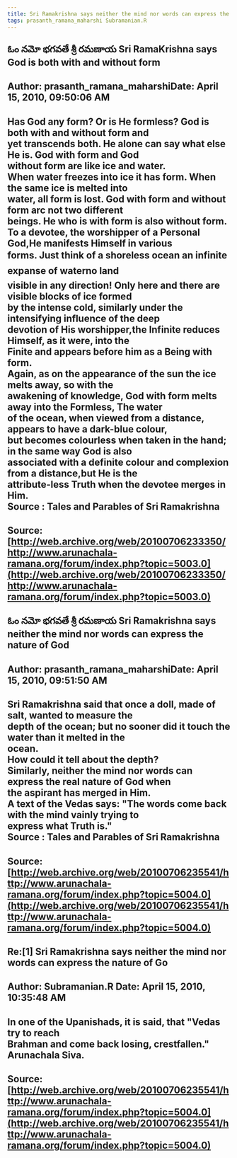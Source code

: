 ```yaml
--- 
title: Sri Ramakrishna says neither the mind nor words can express the nature of Go   
tags: prasanth_ramana_maharshi Subramanian.R  
---  
```

## ఓం నమో భగవతే శ్రీ రమణాయ Sri RamaKrishna says God is both with and without form  
Author: prasanth_ramana_maharshiDate: April 15, 2010, 09:50:06 AM  
---  
**Has God any form? Or is He formless? God is both with and without form and  
yet transcends both. He alone can say what else He is. God with form and God  
without form are like ice and water.   
When water freezes into ice it has form. When the same ice is melted into  
water, all form is lost. God with form and without form arc not two different  
beings. He who is with form is also without form.**   
To a devotee, the worshipper of a Personal God,He manifests Himself in various  
forms. Just think of a shoreless ocean an infinite expanse of waterno land  
visible in any direction! Only here and there are visible blocks of ice formed  
by the intense cold, similarly under the intensifying influence of the deep  
devotion of His worshipper,the Infinite reduces Himself, as it were, into the  
Finite and appears before him as a Being with form.   
Again, as on the appearance of the sun the ice melts away, so with the  
awakening of knowledge, God with form melts away into the Formless, The water  
of the ocean, when viewed from a distance, appears to have a dark-blue colour,  
but becomes colourless when taken in the hand; in the same way God is also  
associated with a definite colour and complexion from a distance,but He is the  
attribute-less Truth when the devotee merges in Him.   
 **Source** : Tales and Parables of Sri Ramakrishna
 ---  
Source:[http://web.archive.org/web/20100706233350/http://www.arunachala-ramana.org/forum/index.php?topic=5003.0](http://web.archive.org/web/20100706233350/http://www.arunachala-ramana.org/forum/index.php?topic=5003.0)   
---  

## ఓం నమో భగవతే శ్రీ రమణాయ Sri Ramakrishna says neither the mind nor words can express the nature of God  
Author: prasanth_ramana_maharshiDate: April 15, 2010, 09:51:50 AM  
---  
**Sri Ramakrishna said that once a doll, made of salt, wanted to measure the  
depth of the ocean; but no sooner did it touch the water than it melted in the  
ocean.**   
How could it tell about the depth?   
Similarly, neither the mind nor words can express the real nature of God when  
the aspirant has merged in Him.   
A text of the Vedas says: "The words come back with the mind vainly trying to  
express what Truth is."   
 **Source** : Tales and Parables of Sri Ramakrishna
 ---  
Source:[http://web.archive.org/web/20100706235541/http://www.arunachala-ramana.org/forum/index.php?topic=5004.0](http://web.archive.org/web/20100706235541/http://www.arunachala-ramana.org/forum/index.php?topic=5004.0)   
---  

## Re:[1] Sri Ramakrishna says neither the mind nor words can express the nature of Go  
Author: Subramanian.R       Date: April 15, 2010, 10:35:48 AM  
---  
In one of the Upanishads, it is said, that "Vedas try to reach   
Brahman and come back losing, crestfallen."   
Arunachala Siva.
 ---  
Source:[http://web.archive.org/web/20100706235541/http://www.arunachala-ramana.org/forum/index.php?topic=5004.0](http://web.archive.org/web/20100706235541/http://www.arunachala-ramana.org/forum/index.php?topic=5004.0)   
---  

